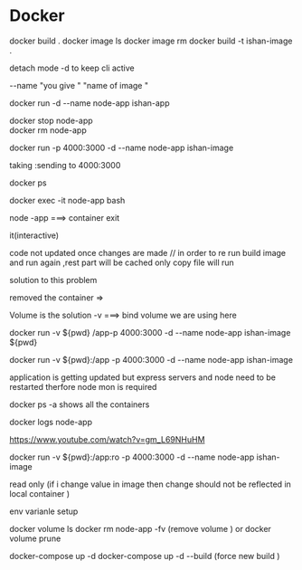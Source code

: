 # Docker

docker build .
docker image ls
docker image rm 
docker build -t ishan-image .

detach mode -d to keep cli active 

--name "you give "  "name of image "

docker run -d --name node-app ishan-app


docker stop node-app  
docker rm node-app  

docker run -p 4000:3000 -d --name node-app ishan-image

taking :sending to 
4000:3000


docker ps

docker exec -it node-app bash 

node -app ===> container
exit 

it(interactive)

code not updated once changes are made
// in order to re run 
build image and run again ,rest part will be cached only copy file will run

solution to this problem 

removed the container =>

Volume is the solution 
-v ===> bind volume we are using here 



docker run -v ${pwd} /app-p 4000:3000 -d --name node-app ishan-image
${pwd}

 docker run -v ${pwd}:/app -p 4000:3000 -d --name node-app ishan-image

 application is getting updated but express servers and node need to be restarted therfore node mon is required


 docker ps -a shows all the containers 

 docker logs node-app


 https://www.youtube.com/watch?v=gm_L69NHuHM

 docker run -v ${pwd}:/app:ro -p 4000:3000 -d --name node-app ishan-image

read only (if i change value in image then change should not be reflected in local container )

env varianle setup

docker volume ls 
docker rm node-app -fv  (remove volume )
or
docker volume prune 

docker-compose up -d
docker-compose up -d --build (force new build )


